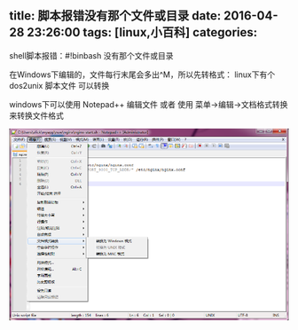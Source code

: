 title: 脚本报错没有那个文件或目录
date: 2016-04-28 23:26:00
tags: [linux,小百科]
categories:
---

shell脚本报错：#!binbash 没有那个文件或目录

在Windows下编辑的，文件每行末尾会多出^M，所以先转格式： linux下有个 dos2unix 脚本文件 可以转换

windows下可以使用 Notepad++ 编辑文件 或者 使用 菜单->编辑->文档格式转换  来转换文件格式

![转换格式](/image/16-4/5.png)